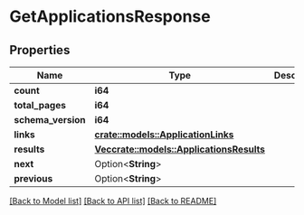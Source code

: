 # GetApplicationsResponse

## Properties

Name | Type | Description | Notes
------------ | ------------- | ------------- | -------------
**count** | **i64** |  | 
**total_pages** | **i64** |  | 
**schema_version** | **i64** |  | 
**links** | [**crate::models::ApplicationLinks**](ApplicationLinks.md) |  | 
**results** | [**Vec<crate::models::ApplicationsResults>**](ApplicationsResults.md) |  | 
**next** | Option<**String**> |  | [optional]
**previous** | Option<**String**> |  | [optional]

[[Back to Model list]](../README.md#documentation-for-models) [[Back to API list]](../README.md#documentation-for-api-endpoints) [[Back to README]](../README.md)


